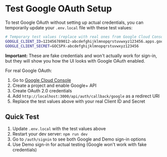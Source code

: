 # Test Google OAuth Setup

To test Google OAuth without setting up actual credentials, you can temporarily update your `.env.local` file with these test values:

```bash
# Temporary test values (replace with real ones from Google Cloud Console)
GOOGLE_CLIENT_ID=123456789012-abcdefghijklmnopqrstuvwxyz123456.apps.googleusercontent.com
GOOGLE_CLIENT_SECRET=GOCSPX-abcdefghijklmnopqrstuvwxyz123456
```

**Important:** These are fake credentials and won't actually work for sign-in, but they will show you how the UI looks with Google OAuth enabled.

For real Google OAuth:
1. Go to [Google Cloud Console](https://console.cloud.google.com/)
2. Create a project and enable Google+ API
3. Create OAuth 2.0 credentials
4. Add `http://localhost:3000/api/auth/callback/google` as a redirect URI
5. Replace the test values above with your real Client ID and Secret

## Quick Test

1. Update `.env.local` with the test values above
2. Restart your dev server: `npm run dev`
3. Go to `/auth/signin` to see both Google and Demo sign-in options
4. Use Demo sign-in for actual testing (Google won't work with fake credentials)
